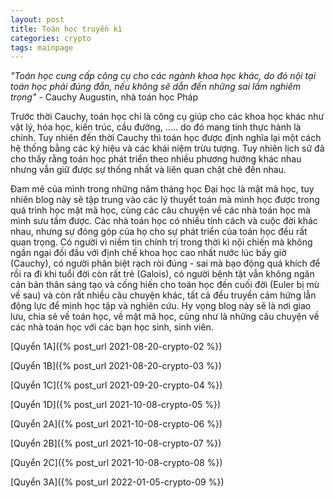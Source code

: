```yaml
---
layout: post
title: Toán học truyền kì
categories: crypto
tags: mainpage
---
```

*"Toán học cung cấp công cụ cho các ngành khoa học khác, do đó nội tại toán học phải đúng đắn, nếu không sẽ dẫn đến những sai lầm nghiêm trọng"* - Cauchy Augustin, nhà toán học Pháp

Trước thời Cauchy, toán học chỉ là công cụ giúp cho các khoa học khác như vật lý, hóa học, kiến trúc, cầu đường, ..... do đó mang tính thực hành là chính. Tuy nhiên đến thời Cauchy thì toán học được định nghĩa lại một cách hệ thống bằng các ký hiệu và các khái niệm trừu tượng. Tuy nhiên lịch sử đã cho thấy rằng toán học phát triển theo nhiều phương hướng khác nhau nhưng vẫn giữ được sự thống nhất và liên quan chặt chẽ đến nhau.

Đam mê của mình trong những năm tháng học Đại học là mật mã học, tuy nhiên blog này sẽ tập trung vào các lý thuyết toán mà mình học được trong quá trình học mật mã học, cùng các câu chuyện về các nhà toán học mà mình sưu tầm được. Các nhà toán học có nhiều tính cách và cuộc đời khác nhau, nhưng sự đóng góp của họ cho sự phát triển của toán học đều rất quan trọng. Có người vì niềm tin chính trị trong thời kì nội chiến mà không ngần ngại đối đầu với định chế khoa học cao nhất nước lúc bấy giờ (Cauchy), có người phân biệt rạch ròi đúng - sai mà bạo động quá khích để rồi ra đi khi tuổi đời còn rất trẻ (Galois), có người bệnh tật vẫn không ngăn cản bản thân sáng tạo và cống hiến cho toán học đến cuối đời (Euler bị mù về sau) và còn rất nhiều câu chuyện khác, tất cả đều truyền cảm hứng lẫn động lực để mình học tập và nghiên cứu. Hy vọng blog này sẽ là nơi giao lưu, chia sẻ về toán học, về mật mã học, cũng như là những câu chuyện về các nhà toán học với các bạn học sinh, sinh viên.

[Quyển 1A]({% post_url 2021-08-20-crypto-02 %})

[Quyển 1B]({% post_url 2021-08-20-crypto-03 %})

[Quyển 1C]({% post_url 2021-09-20-crypto-04 %})

[Quyển 1D]({% post_url 2021-10-08-crypto-05 %})

[Quyển 2A]({% post_url 2021-10-08-crypto-06 %})

[Quyển 2B]({% post_url 2021-10-08-crypto-07 %})

[Quyển 2C]({% post_url 2021-10-08-crypto-08 %})

[Quyển 3A]({% post_url 2022-01-05-crypto-09 %})